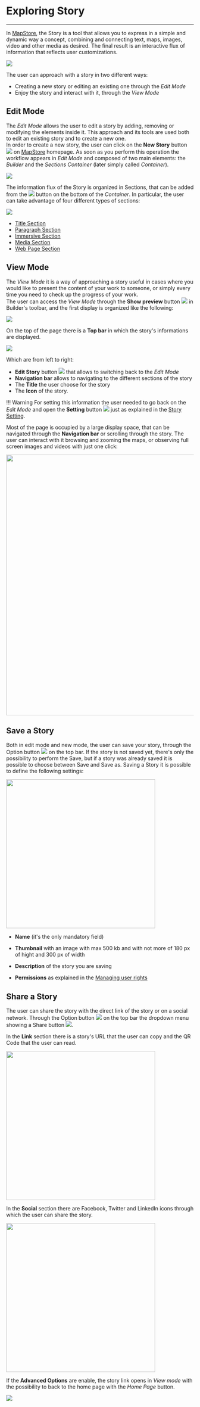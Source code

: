 # Exploring Story 
**********************

In [MapStore](https://mapstore.geo-solutions.it/mapstore/#/), the Story is a tool that allows you to express in a simple and dynamic way a concept, combining and connecting text, maps, images, video and other media as desired. The final result is an interactive flux of information that reflects user customizations.

<img src="../img/exploring-stories/story.gif" class="ms-docimage"/>

The user can approach with a story in two different ways:

* Creating a new story or editing an existing one through the *Edit Mode*
* Enjoy the story and interact with it, through the *View Mode*

## Edit Mode

The *Edit Mode* allows the user to edit a story by adding, removing or modifying the elements inside it. This approach and its tools are used both to edit an existing story and to create a new one. <br>
In order to create a new story, the user can click on the **New Story** button <img src="../img/button/new_story_button.jpg" class="ms-docbutton"/> on [MapStore](https://mapstore.geo-solutions.it/mapstore/#/) homepage. As soon as you perform this operation the workflow appears in *Edit Mode* and composed of two main elements: the *Builder* and the *Sections Container* (later simply called *Container*).

<img src="../img/exploring-stories/story-workspace.jpg" class="ms-docimage"/>

The information flux of the Story is organized in Sections, that can be added from the <img src="../img/button/add-section.jpg" class="ms-docbutton"/> button on the bottom of the *Container*. In particular, the user can take advantage of four different types of sections:

<img src="../img/exploring-stories/sections.jpg" class="ms-docimage"/>

* [Title Section](title-section.md)
* [Paragraph Section](paragraph-section.md)
* [Immersive Section](immersive-section.md)
* [Media Section](media-section.md)
* [Web Page Section](web-section.md)

## View Mode

The *View Mode* it is a way of approaching a story useful in cases where you would like to present the content of your work to someone, or simply every time you need to check up the progress of your work. <br>
The user can access the *View Mode* through the **Show preview** button <img src="../img/button/show-preview-button.jpg" class="ms-docbutton"/> in Builder's toolbar, and the first display is organized like the following:

<img src="../img/exploring-stories/view-mode-page.jpg" class="ms-docimage"/>

On the top of the page there is a **Top bar** in which the story's informations are displayed. 

<img src="../img/exploring-stories/top-bar.jpg" class="ms-docimage"/>

Which are from left to right:

* **Edit Story** button <img src="../img/button/edit-icon-1.jpg" class="ms-docbutton"/> that allows to switching back to the *Edit Mode*
* **Navigation bar** allows to navigating to the different sections of the story 
* The **Title** the user choose for the story 
* The **Icon** of the story.  

!!! Warning
    For setting this information the user needed to go back on the *Edit Mode* and open the **Setting** button <img src="../img/button/setting-button.jpg" class="ms-docbutton"/> just as explained in the [Story Setting](story-setting.md).

Most of the page is occupied by a large display space, that can be navigated through the **Navigation bar** or scrolling through the story. The user can interact with it browsing and zooming the maps, or observing full screen images and videos with just one click:

<img src="../img/exploring-stories/view-mode-nava.gif" class="ms-docimage" width="700px"/>

## Save a Story

Both in edit mode and new mode, the user can save your story, through the Option button <img src="../img/button/burger.jpg" class="ms-docbutton"/> on the top bar. If the story is not saved yet, there's only the possibility to perform the Save, but if a story was already saved it is possible to choose between Save and Save as. Saving a Story it is possible to define the following settings:

<img src="../img/exploring-stories/save-page.jpg" class="ms-docimage" width="400px"/>

* **Name** (it's the only mandatory field)

* **Thumbnail** with an image with max 500 kb and with not more of 180 px of hight and 300 px of width

* **Description** of the story you are saving

* **Permissions** as explained in the [Managing user rights](managing-user-rights.md) 

## Share a Story

The user can share the story with the direct link of the story or on a social network. Through the Option button <img src="../img/button/burger.jpg" class="ms-docbutton"/> on the top bar the dropdown menu showing a Share button <img src="../img/share/share.jpg" class="ms-docbutton"  style="max-height:20px;"/>. 

In the **Link** section there is a story's URL that the user can copy and the QR Code that the user can read.

<img src="../img/exploring-stories/share.jpg" class="ms-docimage" width="400px"/>

In the **Social** section there are Facebook, Twitter and LinkedIn icons through which the user can share the story. 

<img src="../img/exploring-stories/share-social.jpg" class="ms-docimage" width="400px"/>

If the **Advanced Options** are enable, the story link opens in *View mode* with the possibility to back to the home page with the *Home Page* button.

<img src="../img/exploring-stories/share-page.jpg" class="ms-docimage"/>




